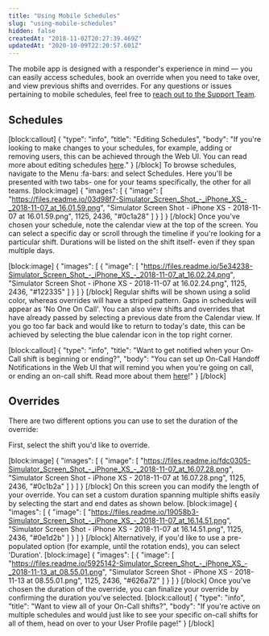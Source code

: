 ```yaml
---
title: "Using Mobile Schedules"
slug: "using-mobile-schedules"
hidden: false
createdAt: "2018-11-02T20:27:39.469Z"
updatedAt: "2020-10-09T22:20:57.601Z"
---
```

The mobile app is designed with a responder's experience in mind — you can easily access schedules, book an override when you need to take over, and view previous shifts and overrides. For any questions or issues pertaining to mobile schedules, feel free to [reach out to the Support Team](https://www.pagerduty.com/contact-us/).
## Schedules


[block:callout]
{
  "type": "info",
  "title": "Editing Schedules",
  "body": "If you're looking to make changes to your schedules, for example, adding or removing users, this can be achieved through the Web UI. You can read more about editing schedules [here](https://support.pagerduty.com/docs/editing-schedules)."
}
[/block]
To browse schedules, navigate to the Menu :fa-bars: and select Schedules. Here you'll be presented with two tabs- one for your teams specifically, the other for all teams. 
[block:image]
{
  "images": [
    {
      "image": [
        "https://files.readme.io/03d98f7-Simulator_Screen_Shot_-_iPhone_XS_-_2018-11-07_at_16.01.59.png",
        "Simulator Screen Shot - iPhone XS - 2018-11-07 at 16.01.59.png",
        1125,
        2436,
        "#0c1a28"
      ]
    }
  ]
}
[/block]
Once you've chosen your schedule, note the calendar view at the top of the screen. You can select a specific day or scroll through the timeline if you're looking for a particular shift. Durations will be listed on the shift itself- even if they span multiple days. 


[block:image]
{
  "images": [
    {
      "image": [
        "https://files.readme.io/5e34238-Simulator_Screen_Shot_-_iPhone_XS_-_2018-11-07_at_16.02.24.png",
        "Simulator Screen Shot - iPhone XS - 2018-11-07 at 16.02.24.png",
        1125,
        2436,
        "#122335"
      ]
    }
  ]
}
[/block]
Regular shifts will be shown using a solid color, whereas overrides will have a striped pattern. Gaps in schedules will appear as 'No One On Call'. You can also view shifts and overrides that have already passed by selecting a previous date from the Calendar view. If you go too far back and would like to return to today's date, this can be achieved by selecting the blue calendar icon in the top right corner. 


[block:callout]
{
  "type": "info",
  "title": "Want to get notified when your On-Call shift is beginning or ending?",
  "body": "You can set up On-Call Handoff Notifications in the Web UI that will remind you when you're going on call, or ending an on-call shift. Read more about them [here](https://www.pagerduty.com/blog/ochon-update/)!"
}
[/block]

## Overrides

There are two different options you can use to set the duration of the override:

First, select the shift you'd like to override. 

[block:image]
{
  "images": [
    {
      "image": [
        "https://files.readme.io/fdc0305-Simulator_Screen_Shot_-_iPhone_XS_-_2018-11-07_at_16.07.28.png",
        "Simulator Screen Shot - iPhone XS - 2018-11-07 at 16.07.28.png",
        1125,
        2436,
        "#0c1b2a"
      ]
    }
  ]
}
[/block]
On this screen you can modify the length of your override. You can set a custom duration spanning multiple shifts easily by selecting the start and end dates as shown below.
[block:image]
{
  "images": [
    {
      "image": [
        "https://files.readme.io/19058b3-Simulator_Screen_Shot_-_iPhone_XS_-_2018-11-07_at_16.14.51.png",
        "Simulator Screen Shot - iPhone XS - 2018-11-07 at 16.14.51.png",
        1125,
        2436,
        "#0e1d2b"
      ]
    }
  ]
}
[/block]
 Alternatively, if you'd like to use a pre-populated option (for example, until the rotation ends), you can select 'Duration'. 
[block:image]
{
  "images": [
    {
      "image": [
        "https://files.readme.io/5925142-Simulator_Screen_Shot_-_iPhone_XS_-_2018-11-13_at_08.55.01.png",
        "Simulator Screen Shot - iPhone XS - 2018-11-13 at 08.55.01.png",
        1125,
        2436,
        "#626a72"
      ]
    }
  ]
}
[/block]
Once you've chosen the duration of the override, you can finalize your override by confirming the duration you've selected. 
[block:callout]
{
  "type": "info",
  "title": "Want to view all of your On-Call shifts?",
  "body": "If you're active on multiple schedules and would just like to see your specific on-call shifts for all of them, head on over to your User Profile page!"
}
[/block]